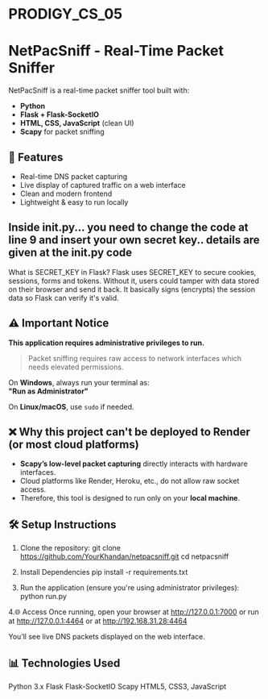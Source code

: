 # PRODIGY_CS_05
# NetPacSniff - Real-Time Packet Sniffer 

NetPacSniff is a real-time packet sniffer tool built with:

-  **Python**
-  **Flask + Flask-SocketIO**
-  **HTML, CSS, JavaScript** (clean UI)
-  **Scapy** for packet sniffing


## 🚀 Features

- Real-time DNS packet capturing  
- Live display of captured traffic on a web interface  
- Clean and modern frontend  
- Lightweight & easy to run locally
## Inside __init__.py... you need to change the code at line 9 and insert your own secret key.. details are given at the __init__.py code
 What is SECRET_KEY in Flask?
 Flask uses SECRET_KEY to secure cookies, sessions, forms and tokens.
Without it, users could tamper with data stored on their browser and send it back.
It basically signs (encrypts) the session data so Flask can verify it's valid.

## ⚠ Important Notice

**This application requires administrative privileges to run.**

> Packet sniffing requires raw access to network interfaces which needs elevated permissions.

On **Windows**, always run your terminal as:  
**"Run as Administrator"**

On **Linux/macOS**, use `sudo` if needed.

## ❌ Why this project can't be deployed to Render (or most cloud platforms)

- **Scapy’s low-level packet capturing** directly interacts with hardware interfaces.
- Cloud platforms like Render, Heroku, etc., do not allow raw socket access.
- Therefore, this tool is designed to run only on your **local machine**.

## 🛠 Setup Instructions

1. Clone the repository:
git clone https://github.com/YourKhandan/netpacsniff.git
cd netpacsniff

2. Install Dependencies
pip install -r requirements.txt

3. Run the application (ensure you're using administrator privileges):
python run.py

4.🌐 Access
Once running, open your browser at
http://127.0.0.1:7000 or run at http://127.0.0.1:4464 or at http://192.168.31.28:4464

You’ll see live DNS packets displayed on the web interface.


## 📊 Technologies Used
Python 3.x
Flask
Flask-SocketIO
Scapy
HTML5, CSS3, JavaScript


